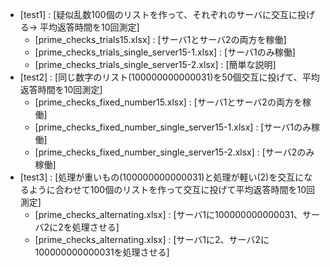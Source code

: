 - [test1] : [疑似乱数100個のリストを作って、それぞれのサーバに交互に投げる-> 平均返答時間を10回測定]
  - [prime_checks_trials15.xlsx] : [サーバ1とサーバ2の両方を稼働]
  - [prime_checks_trials_single_server15-1.xlsx] : [サーバ1のみ稼働]
  - [prime_checks_trials_single_server15-2.xlsx] : [簡単な説明]
- [test2] : [同じ数字のリスト(100000000000031)を50個交互に投げて、平均返答時間を10回測定]
  - [prime_checks_fixed_number15.xlsx] : [サーバ1とサーバ2の両方を稼働]
  - [prime_checks_fixed_number_single_server15-1.xlsx] : [サーバ1のみ稼働]
  - [prime_checks_fixed_number_single_server15-2.xlsx] : [サーバ2のみ稼働]
- [test3] : [処理が重いもの(100000000000031)と処理が軽い(2)を交互になるように合わせて100個のリストを作って交互に投げて平均返答時間を10回測定]
  - [prime_checks_alternating.xlsx] : [サーバ1に100000000000031、サーバ2に2を処理させる]
  - [prime_checks_alternating.xlsx] : [サーバ1に2、サーバ2に100000000000031を処理させる]

